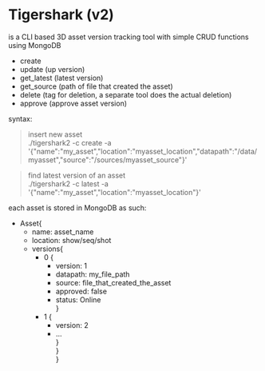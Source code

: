 # Tigershark (v2)
is a CLI based 3D asset version tracking tool with simple CRUD functions using MongoDB

- create
- update (up version)
- get_latest (latest version)
- get_source (path of file that created the asset)
- delete (tag for deletion, a separate tool does the actual deletion)
- approve (approve asset version)

syntax:<br>

> insert new asset<br>
./tigershark2 -c create -a '{"name":"my_asset","location":"myasset_location","datapath":"/data/myasset","source":"/sources/myasset_source"}'

> find latest version of an asset<br>
./tigershark2 -c latest -a '{"name":"my_asset","location":"myasset_location"}'



each asset is stored in MongoDB as such:

- Asset{ <br>
  - <t>name: asset_name <br>
  - location: show/seq/shot <br>
  - versions{ <br>
    - 0 { <br>
      - version: 1 <br>
      - datapath: my_file_path <br>
      - source: file_that_created_the_asset <br>
      - approved: false <br>
      - status: Online <br>
    } <br>
    - 1 { <br>
      - version: 2 <br>
      - ... <br>
    } <br>
  } <br>
} <br>
